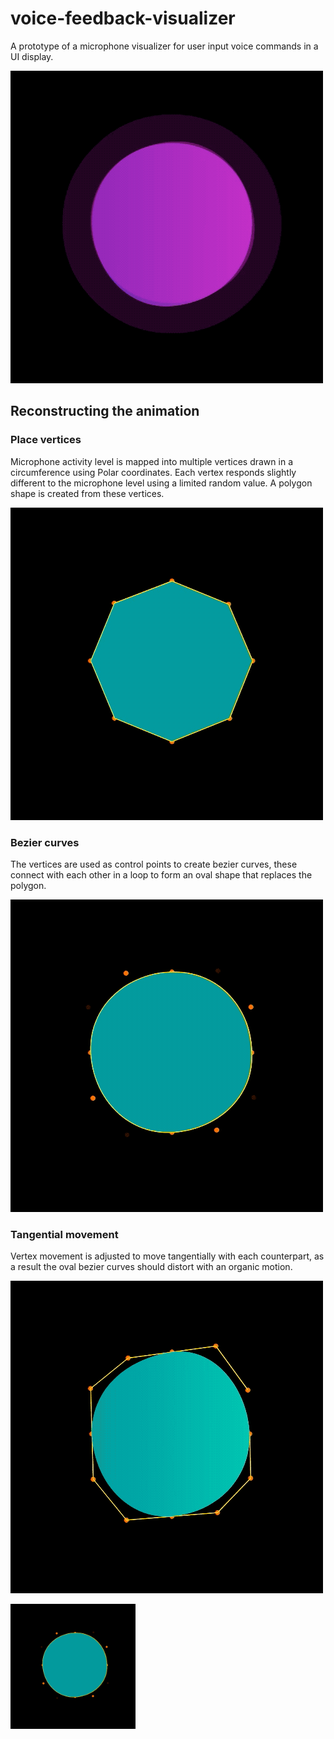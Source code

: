 # voice-feedback-visualizer

A prototype of a microphone visualizer for user input voice commands in a UI display.

![Image of description](readme-content/description4.gif)

## Reconstructing the animation

### Place vertices

Microphone activity level is mapped into multiple vertices drawn in a circumference using Polar coordinates. Each vertex responds slightly different to the microphone level using a limited random value. A polygon shape is created from these vertices.

![Image of description](readme-content/description1.gif)

### Bezier curves

The vertices are used as control points to create bezier curves, these connect with each other in a loop to form an oval shape that replaces the polygon.

![Image of description](readme-content/description2.gif)

### Tangential movement

Vertex movement is adjusted to move tangentially with each counterpart, as a result the oval bezier curves should distort with an organic motion.

![Image of description](readme-content/description3.gif)

<img src="readme-content/description2.gif" width="200" height="200" />
